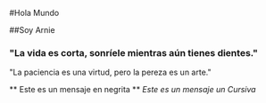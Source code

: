 #Hola Mundo

##Soy Arnie

### "La vida es corta, sonríele mientras aún tienes dientes."
"La paciencia es una virtud, pero la pereza es un arte."

** Este es un mensaje en negrita **
_Este es un mensaje un Cursiva_
